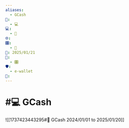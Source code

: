 ```yaml
---
aliases:
  - GCash
📁:
  - 💻
💻:
  - 💱
🌐: 
🎛️:
  - 📝
📅: 2025/01/21
🔀:
  - 🎛️
🛡️:
  - e-wallet
👤:
---
```

# #💻 GCash

![[1737423443295#💱 GCash 2024/01/01 to 2025/01/20]]